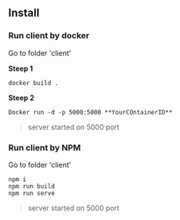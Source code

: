 ## Install

### Run client by docker
Go to folder 'client'

**Steep 1**

    docker build .

**Steep 2**

    Docker run -d -p 5000:5000 **YourCOntainerID**

> server started on 5000 port

### Run client by NPM
Go to folder 'client'

    npm i
    npm run build
    npm run serve

> server started on 5000 port
